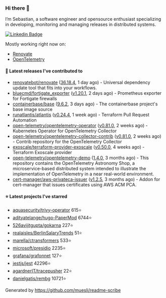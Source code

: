 ### Hi there 👋

I’m Sebastian, a software engineer and opensource enthusiast specializing in developing, monitoring and managing releases in distributed systems.

[![Linkedin Badge](https://img.shields.io/badge/-LinkedIn-blue?style=flat&logo=Linkedin&logoColor=white&link=https://www.linkedin.com/in/sebastian-poxhofer/)](https://www.linkedin.com/in/sebastian-poxhofer/)

Mostly working right now on:
- [Renovate](https://github.com/renovatebot/renovate)
- [OpenTelemetry](https://github.com/open-telemetry)



#### 🚀 Latest releases I've contributed to

- [renovatebot/renovate](https://github.com/renovatebot/renovate) ([36.18.4](https://github.com/renovatebot/renovate/releases/tag/36.18.4), 1 day ago) - Universal dependency update tool that fits into your workflows.
- [bluecmd/fortigate_exporter](https://github.com/bluecmd/fortigate_exporter) ([v1.20.1](https://github.com/bluecmd/fortigate_exporter/releases/tag/v1.20.1), 2 days ago) - Prometheus exporter for Fortigate firewalls
- [containerbase/base](https://github.com/containerbase/base) ([9.6.2](https://github.com/containerbase/base/releases/tag/9.6.2), 3 days ago) - The containerbase project&#39;s base image source
- [runatlantis/atlantis](https://github.com/runatlantis/atlantis) ([v0.24.4](https://github.com/runatlantis/atlantis/releases/tag/v0.24.4), 1 week ago) - Terraform Pull Request Automation
- [open-telemetry/opentelemetry-operator](https://github.com/open-telemetry/opentelemetry-operator) ([v0.81.0](https://github.com/open-telemetry/opentelemetry-operator/releases/tag/v0.81.0), 2 weeks ago) - Kubernetes Operator for OpenTelemetry Collector
- [open-telemetry/opentelemetry-collector-contrib](https://github.com/open-telemetry/opentelemetry-collector-contrib) ([v0.81.0](https://github.com/open-telemetry/opentelemetry-collector-contrib/releases/tag/v0.81.0), 2 weeks ago) - Contrib repository for the OpenTelemetry Collector
- [exoscale/terraform-provider-exoscale](https://github.com/exoscale/terraform-provider-exoscale) ([v0.50.0](https://github.com/exoscale/terraform-provider-exoscale/releases/tag/v0.50.0), 4 weeks ago) - Terraform Exoscale provider
- [open-telemetry/opentelemetry-demo](https://github.com/open-telemetry/opentelemetry-demo) ([1.4.0](https://github.com/open-telemetry/opentelemetry-demo/releases/tag/1.4.0), 3 months ago) - This repository contains the OpenTelemetry Astronomy Shop, a microservice-based distributed system intended to illustrate the implementation of OpenTelemetry in a near real-world environment.
- [cert-manager/aws-privateca-issuer](https://github.com/cert-manager/aws-privateca-issuer) ([v1.2.5](https://github.com/cert-manager/aws-privateca-issuer/releases/tag/v1.2.5), 3 months ago) - Addon for cert-manager that issues certificates using AWS ACM PCA.

#### ⭐ Latest projects I've starred

- [aquasecurity/trivy-operator](https://github.com/aquasecurity/trivy-operator) 615⭐
- [adityatelange/hugo-PaperMod](https://github.com/adityatelange/hugo-PaperMod) 6744⭐
- [526avijitgupta/gokarna](https://github.com/526avijitgupta/gokarna) 227⭐
- [realaisles/BerlinSalaryTrends](https://github.com/realaisles/BerlinSalaryTrends) 51⭐
- [marella/ctransformers](https://github.com/marella/ctransformers) 533⭐
- [microsoft/presidio](https://github.com/microsoft/presidio) 2235⭐
- [grafana/grafonnet](https://github.com/grafana/grafonnet) 127⭐
- [jestjs/jest](https://github.com/jestjs/jest) 42296⭐
- [agardnerIT/tracepusher](https://github.com/agardnerIT/tracepusher) 22⭐
- [danielgatis/rembg](https://github.com/danielgatis/rembg) 10721⭐



Generated by https://github.com/muesli/readme-scribe

